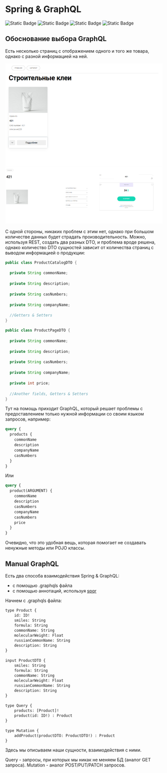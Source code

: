 # Spring & GraphQL

![Static Badge](https://img.shields.io/badge/Java-white)
![Static Badge](https://img.shields.io/badge/Spring-white)
![Static Badge](https://img.shields.io/badge/GraphQL-white)
![Static Badge](https://img.shields.io/badge/Spqr-white)


## Обоснование выбора GraphQL

Есть несколько страниц с отображением одного и того же товара, однако с разной информацией на ней.

![catalog-list](./images/catalog-list.png)
![product-page](./images/product-page.png)

С одной стороны, никаких проблем с этим нет, однако при большом количестве данных будет страдать производительность. Можно, используя REST, создать два разных DTO, и проблема вроде решена, однако количество DTO сущностей зависит от количества страниц с выводом информацией о продукции:

```java
public class ProductCatalogDTO {

  private String commonName;

  private String description;

  private String casNumbers;

  private String companyName;

  //Getters & Setters
}
```

```java
public class ProductPageDTO {

  private String commonName;

  private String description;

  private String casNumbers;

  private String companyName;

  private int price;

  //Another fields, Getters & Setters
}
```

Тут на помощь приходит GraphQL, который решает проблемы с предоставлением только нужной информации со своим языком запросов, например:

```graphql
query {
  products {
    commonName
    description
    companyName
    casNumbers
  }
}
```

Или

```graphql
query {
  product(ARGUMENT) {
    commonName
    description
    casNumbers
    companyName
    casNumbers
    price
  }
}
```

Очевидно, что это удобная вещь, которая помогает не создавать ненужные методы или POJO классы.

## Manual GraphQL

Есть два способа взаимодействия Spring & GraphQL:

- с помощью .graphqls файла
- с помощью аннотаций, используя [spqr](https://github.com/leangen/graphql-spqr?tab=readme-ov-file)

Начнем с .graphqls файла:

```
type Product {
    id: ID!
    smiles: String
    formula: String
    commonName: String
    molecularWeight: Float
    russianCommonName: String
    description: String
}

input ProductDTO {
    smiles: String
    formula: String
    commonName: String
    molecularWeight: Float
    russianCommonName: String
    description: String
}

type Query {
    products: [Product]!
    product(id: ID!) : Product
}

type Mutation {
    addProduct(productDTO: ProductDTO!) : Product
}
```

Здесь мы описываем наши сущности, взаимодействия с ними.

Query - запросы, при которых мы никак не меняем БД (аналог GET запроса).
Mutation - аналог POST/PUT/PATCH запросов.
